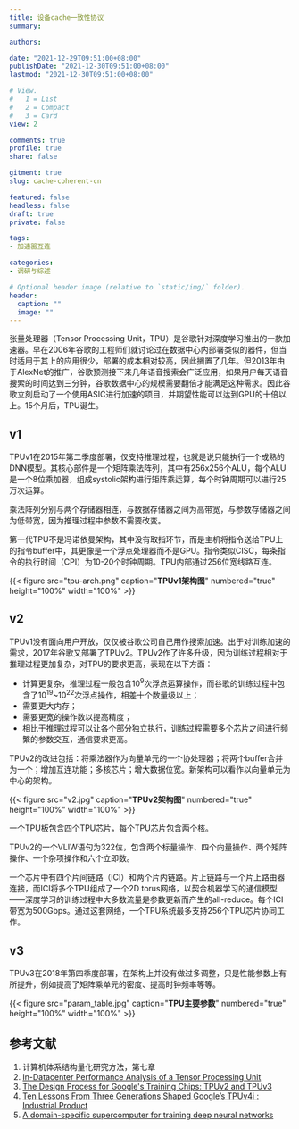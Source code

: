 ```yaml
---
title: 设备cache一致性协议
summary: 

authors:

date: "2021-12-29T09:51:00+08:00"
publishDate: "2021-12-30T09:51:00+08:00"
lastmod: "2021-12-30T09:51:00+08:00"

# View.
#   1 = List
#   2 = Compact
#   3 = Card
view: 2

comments: true
profile: true
share: false

gitment: true
slug: cache-coherent-cn

featured: false
headless: false
draft: true
private: false

tags:
- 加速器互连

categories:
- 调研与综述

# Optional header image (relative to `static/img/` folder).
header:
  caption: ""
  image: ""
---
```


张量处理器（Tensor Processing Unit，TPU）是谷歌针对深度学习推出的一款加速器。早在2006年谷歌的工程师们就讨论过在数据中心内部署类似的器件，但当时适用于其上的应用很少，部署的成本相对较高，因此搁置了几年。但2013年由于AlexNet的推广，谷歌预测接下来几年语音搜索会广泛应用，如果用户每天语音搜索的时间达到三分钟，谷歌数据中心的规模需要翻倍才能满足这种需求。因此谷歌立刻启动了一个使用ASIC进行加速的项目，并期望性能可以达到GPU的十倍以上。15个月后，TPU诞生。

## **v1**  
TPUv1在2015年第二季度部署，仅支持推理过程，也就是说只能执行一个成熟的DNN模型。其核心部件是一个矩阵乘法阵列，其中有256x256个ALU，每个ALU是一个8位乘加器，组成systolic架构进行矩阵乘运算，每个时钟周期可以进行25万次运算。

乘法阵列分别与两个存储器相连，与数据存储器之间为高带宽，与参数存储器之间为低带宽，因为推理过程中参数不需要改变。

第一代TPU不是冯诺依曼架构，其中没有取指环节，而是主机将指令送给TPU上的指令buffer中，其更像是一个浮点处理器而不是GPU。指令类似CISC，每条指令的执行时间（CPI）为10-20个时钟周期。TPU内部通过256位宽线路互连。

{{< figure src="tpu-arch.png" caption="**TPUv1架构图**" numbered="true" height="100%" width="100%" >}}
 

## **v2**  
TPUv1没有面向用户开放，仅仅被谷歌公司自己用作搜索加速。出于对训练加速的需求，2017年谷歌又部署了TPUv2。TPUv2作了许多升级，因为训练过程相对于推理过程更加复杂，对TPU的要求更高，表现在以下方面：

- 计算更复杂，推理过程一般包含10<sup>9</sup>次浮点运算操作，而谷歌的训练过程中包含了10<sup>19</sup>~10<sup>22</sup>次浮点操作，相差十个数量级以上；
- 需要更大内存；
- 需要更宽的操作数以提高精度；
- 相比于推理过程可以让各个部分独立执行，训练过程需要多个芯片之间进行频繁的参数交互，通信要求更高。

TPUv2的改进包括：将乘法器作为向量单元的一个协处理器；将两个buffer合并为一个；增加互连功能；多核芯片；增大数据位宽。新架构可以看作以向量单元为中心的架构。

{{< figure src="v2.jpg" caption="**TPUv2架构图**" numbered="true" height="100%" width="100%" >}}

一个TPU板包含四个TPU芯片，每个TPU芯片包含两个核。

TPUv2的一个VLIW语句为322位，包含两个标量操作、四个向量操作、两个矩阵操作、一个杂项操作和六个立即数。

一个芯片中有四个片间链路（ICI）和两个片内链路。片上链路与一个片上路由器连接，而ICI将多个TPU组成了一个2D torus网络，以契合机器学习的通信模型——深度学习的训练过程中大多数流量是参数更新而产生的all-reduce。每个ICI带宽为500Gbps。通过这套网络，一个TPU系统最多支持256个TPU芯片协同工作。

## **v3**  
TPUv3在2018年第四季度部署，在架构上并没有做过多调整，只是性能参数上有所提升，例如提高了矩阵乘单元的密度、提高时钟频率等等。

{{< figure src="param_table.jpg" caption="**TPU主要参数**" numbered="true" height="100%" width="100%" >}}


## **参考文献**
1. 计算机体系结构量化研究方法，第七章  
2. [In-Datacenter Performance Analysis of a Tensor Processing Unit](https://dl.acm.org/doi/10.1145/3079856.3080246) 
3. [The Design Process for Google's Training Chips: TPUv2 and TPUv3](https://ieeexplore.ieee.org/document/9351692?arnumber=9351692)  
4. [Ten Lessons From Three Generations Shaped Google’s TPUv4i : Industrial Product](https://ieeexplore.ieee.org/document/9499913)  
5. [A domain-specific supercomputer for training deep neural networks](https://dl.acm.org/doi/pdf/10.1145/3360307)  